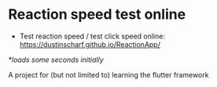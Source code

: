 # Reaction speed test online

- Test reaction speed / test click speed online: https://dustinscharf.github.io/ReactionApp/  

_*loads some seconds initially_  

A project for (but not limited to) learning the flutter framework
